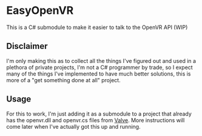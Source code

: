 # EasyOpenVR
This is a C# submodule to make it easier to talk to the OpenVR API (WIP)

## Disclaimer
I'm only making this as to collect all the things I've figured out and used in a plethora of private projects, I'm not a C# programmer by trade, so I expect many of the things I've implemented to have much better solutions, this is more of a "get something done at all" project.

## Usage
For this to work, I'm just adding it as a submodule to a project that already has the openvr.dll and openvr.cs files from [Valve](https://github.com/ValveSoftware/openvr). More instructions will come later when I've actually got this up and running.
